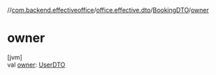 //[com.backend.effectiveoffice](IdeaProjects/labs-office-elevator/effectiveOfficeBackend/documentation/gfm/index.md)/[office.effective.dto](IdeaProjects/labs-office-elevator/effectiveOfficeBackend/documentation/gfm/com.backend.effectiveoffice/office.effective.dto/index.md)/[BookingDTO](IdeaProjects/labs-office-elevator/effectiveOfficeBackend/documentation/gfm/com.backend.effectiveoffice/office.effective.dto/-booking-d-t-o/index.md)/[owner](IdeaProjects/labs-office-elevator/effectiveOfficeBackend/documentation/gfm/com.backend.effectiveoffice/office.effective.dto/-booking-d-t-o/owner.md)

# owner

[jvm]\
val [owner](IdeaProjects/labs-office-elevator/effectiveOfficeBackend/documentation/gfm/com.backend.effectiveoffice/office.effective.dto/-booking-d-t-o/owner.md): [UserDTO](IdeaProjects/labs-office-elevator/effectiveOfficeBackend/documentation/gfm/com.backend.effectiveoffice/office.effective.dto/-user-d-t-o/index.md)
